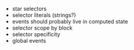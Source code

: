 - star selectors
- selector literals (strings?)
- events should probably live in computed state
- selector scope by block
- selector specificity
- global events